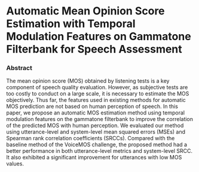 #  Automatic Mean Opinion Score Estimation with Temporal Modulation Features on Gammatone Filterbank for Speech Assessment

### Abstract ###

The mean opinion score (MOS) obtained by listening tests is a key component of speech quality evaluation. However, as subjective tests are too costly to conduct on a large scale, it is necessary to estimate the MOS objectively. Thus far, the features used in existing methods for automatic MOS prediction are not based on human perception of speech. In this paper, we propose an automatic MOS estimation method using temporal modulation features on the gammatone filterbank to improve the correlation of the predicted MOS with human perception. We evaluated our method using utterance-level and system-level mean squared errors (MSEs) and Spearman rank correlation coefficients (SRCCs). Compared with the baseline method of the VoiceMOS challenge, the proposed method had a better performance in both utterance-level metrics and system-level SRCC. It also exhibited a significant improvement for utterances with low MOS values.
